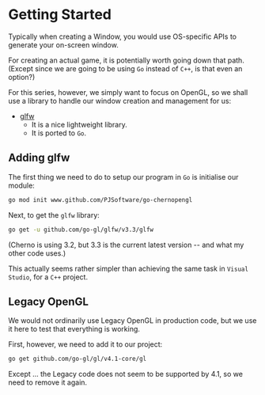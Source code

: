 # Getting Started

Typically when creating a Window, you would use OS-specific APIs to generate your on-screen window.

For creating an actual game, it is potentially worth going down that path. (Except since we are going to be using `Go` instead of `C++`, is that even an option?)

For this series, however, we simply want to focus on OpenGL, so we shall use a library to handle our window creation and management for us:

- [glfw](https://www.glfw.org/)
  - It is a nice lightweight library.
  - It is ported to `Go`.

## Adding glfw

The first thing we need to do to setup our program in `Go` is initialise our module:

```sh
go mod init www.github.com/PJSoftware/go-chernopengl
```

Next, to get the `glfw` library:

```sh
go get -u github.com/go-gl/glfw/v3.3/glfw
```

(Cherno is using 3.2, but 3.3 is the current latest version -- and what my other code uses.)

This actually seems rather simpler than achieving the same task in `Visual Studio`, for a `C++` project.

## Legacy OpenGL

We would not ordinarily use Legacy OpenGL in production code, but we use it here to test that everything is working.

First, however, we need to add it to our project:

```sh
go get github.com/go-gl/gl/v4.1-core/gl
```

Except ... the Legacy code does not seem to be supported by 4.1, so we need to remove it again.
